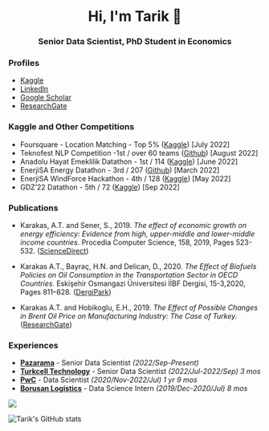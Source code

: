 <h1 align="center">Hi, I'm Tarik 👋</h1>
<h3 align="center">Senior Data Scientist, PhD Student in Economics </h3>



<h3 > Profiles </h3>

* [Kaggle](https://www.kaggle.com/karakasatarik)
* [Linkedln](https://www.linkedin.com/in/karakastarik/)
* [Google Scholar](https://scholar.google.com/citations?user=vNxPm_oAAAAJ&hl=tr&oi=ao)
* [ResearchGate](https://www.researchgate.net/profile/Ahmet-Karakas-5)


<h3 > Kaggle and Other Competitions </h3>

* Foursquare - Location Matching - Top 5% ([Kaggle](https://www.kaggle.com/code/karakasatarik/60nn-inference-w-kdtree-58feature-catboost)) [July 2022]
* Teknofest NLP Competition -1st / over 60 teams ([Github](https://github.com/L2-Regulasyon/Teknofest)) [August 2022]
* Anadolu Hayat Emeklilik Datathon - 1st / 114 ([Kaggle](https://www.kaggle.com/code/ismaildennizli/1st-place-solution-catpower)) [June 2022]
* EnerjiSA Energy Datathon - 3rd / 207 ([Github](https://github.com/karakastarik/enerjisa-datathon-3rd-place-solution)) [March 2022]
* EnerjiSA WindForce Hackathon - 4th / 128 ([Kaggle](https://www.kaggle.com/code/karakasatarik/imputation-is-all-you-need-4th-place-solution)) [May 2022]
* GDZ’22 Datathon - 5th / 72 ([Kaggle](https://www.kaggle.com/code/karakasatarik/5th-place-solution-outlier-roulette)) [Sep 2022]

<h3 > Publications </h3>

* Karakas, A.T. and Sener, S., 2019. _The effect of economic growth on energy efficiency: Evidence from high, upper-middle and lower-middle income countries._ Procedia Computer Science, 158, 2019, Pages 523-532. ([ScienceDirect](https://www.sciencedirect.com/science/article/pii/S1877050919312451))

* Karakas A.T., Bayraç, H.N. and Delican, D., 2020. _The Effect of Biofuels Policies on Oil Consumption in the Transportation Sector in OECD Countries._ Eskişehir Osmangazi Üniversitesi İİBF Dergisi, 15-3,2020, Pages 811–828. ([DergiPark](https://dergipark.org.tr/en/pub/oguiibf/issue/56280/525504))

* Karakas A.T. and Hobikoglu, E.H., 2019. _The Effect of Possible Changes in Brent Oil Price on Manufacturing Industry: The Case of Turkey._ ([ResearchGate](https://www.researchgate.net/profile/Ahmet-Karakas-5/publication/331935381_Brent_Petrol_Fiyatindaki_Olasi_Degisikliklerin_Imalat_Sanayi_Sektorune_Etkileri_Turkiye_Ornegi/links/5c938b4c299bf111693c2db8/Brent-Petrol-Fiyatindaki-Olasi-Degisikliklerin-Imalat-Sanayi-Sektoeruene-Etkileri-Tuerkiye-Oernegi.pdf))



<h3 > Experiences </h3>

* [__Pazarama__](https://www.pazarama.com/) - Senior Data Scientist _(2022/Sep-Present)_
* [__Turkcell Technology__](http://www.turkcellteknoloji.com.tr/language/en/) - Senior Data Scientist _(2022/Jul-2022/Sep)_ _3 mos_
* [__PwC__](https://www.pwc.com.tr/en.html) - Data Scientist _(2020/Nov-2022/Jul)_ _1 yr 9 mos_
* [__Borusan Logistics__](https://www.borusanlojistik.com/en) - Data Science Intern _(2019/Dec-2020/Jul)_ _8 mos_



![](https://komarev.com/ghpvc/?username=karakastarik)

![Tarik's GitHub stats](https://github-readme-stats.vercel.app/api?username=karakastarik&show_icons=true&theme=radical)

